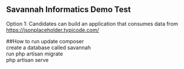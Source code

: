 

## Savannah Informatics Demo Test

Option 1: Candidates can build an application that consumes data from
https://jsonplaceholder.typicode.com/

##How to run
update composer<br>
create a database called savannah<br>
run php artisan migrate </br>
php artisan serve
